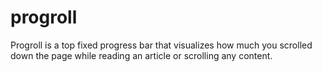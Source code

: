 # progroll
Progroll is a top fixed progress bar that visualizes how much you scrolled down the page while reading an article or scrolling any content.
